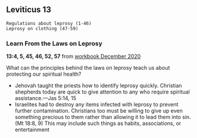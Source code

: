 ## Leviticus 13

```
Regulations about leprosy (1-46)
Leprosy on clothing (47-59)
```

### Learn From the Laws on Leprosy

**13:4, 5, 45, 46, 52, 57** from [workbook December 2020](https://www.jw.org/en/library/jw-meeting-workbook/december-2020-mwb/Life-and-Ministry-Meeting-Schedule-for-December-14-20-2020/Learn-From-the-Laws-on-Leprosy/)

What can the principles behind the laws on leprosy teach us about protecting our spiritual health?

- Jehovah taught the priests how to identify leprosy quickly. Christian shepherds today are quick to give attention to any who require spiritual assistance.​—Jas 5:14, 15
- Israelites had to destroy any items infected with leprosy to prevent further contamination. Christians too must be willing to give up even something precious to them rather than allowing it to lead them into sin. (Mt 18:8, 9) This may include such things as habits, associations, or entertainment
